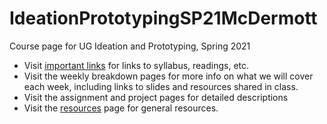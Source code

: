 # IdeationPrototypingSP21McDermott
Course page for UG Ideation and Prototyping, Spring 2021

* Visit [important links](Important_Links.md) for links to syllabus, readings, etc. 
* Visit the weekly breakdown pages for more info on what we will cover each week, including links to slides and resources shared in class.
* Visit the assignment and project pages for detailed descriptions
* Visit the [resources](Resources.md) page for general resources.
